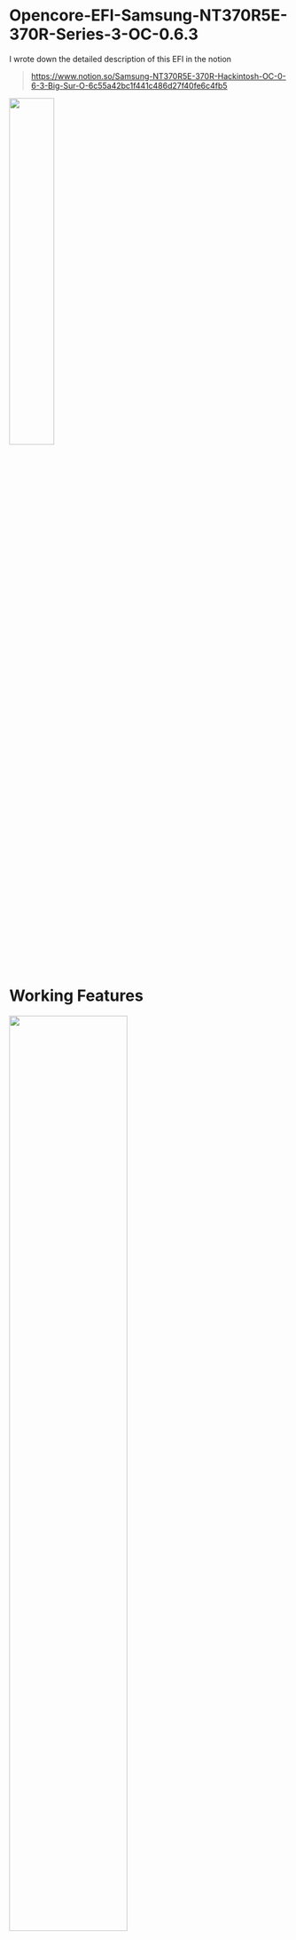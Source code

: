 # Opencore-EFI-Samsung-NT370R5E-370R-Series-3-OC-0.6.3

I wrote down the detailed description of this EFI in the notion 
> https://www.notion.so/Samsung-NT370R5E-370R-Hackintosh-OC-0-6-3-Big-Sur-O-6c55a42bc1f441c486d27f40fe6c4fb5

<img src = "https://user-images.githubusercontent.com/101755125/192142671-2c953457-e0a6-43bc-b737-7bba7f898d5e.png" width="40%"></img>


# Working Features

<img src = "https://user-images.githubusercontent.com/101755125/192142209-282e1a6c-f735-44f0-a565-0567399c823c.png" width="65%"></img>
<img src = "https://user-images.githubusercontent.com/101755125/192142492-8439909f-b1aa-4dda-9d40-bf7095913ed2.png" width="60%"></img>

## Hardware Spec

    CPU : Intel Core(R) i5-3230M Dual-Core 2.60Ghz
    Memory : DDR3L 8GB 1600 MHz
    Graphics : Intel(R) HD Graphics 4000
    (AMD Radeon HD 8700M 2GB disabled)
    Display : Bulit-in Display HD TN 1366x768 resolutions
    SSD : Sata SSD 256GB ( ADATA SU900 )
    SMBIOS : MacbookPro 11,1
    ethernet : WIFI + BT Airport
 
![Screen Shot 2022-03-30 at 10 37 47 PM](https://user-images.githubusercontent.com/101755125/192142609-71d9fe6b-c30e-4638-bca7-4c1793eac4a2.png)
  ![Screen Shot 2022-03-30 at 10 31 36 PM](https://user-images.githubusercontent.com/101755125/192142622-e22e53ce-8a68-4d13-9026-23732070f9e2.png)
![Scree![Screen Shot 2022-03-30 at 10 32 32 PM](https://user-images.githubusercontent.com/101755125/192142624-d8e57109-fed2-486e-9929-5ab04e21e99e.png)
n Shot 2022-03-30 at 10 31 54 PM](https://user-images.githubusercontent.com/101755125/192142615-82ecf0fe-6d2d-4b53-96eb-b3bb2a3b29f5.png)

 ## Working Functions
 
       Bulit-in Display HD TN 1366x768 resolutions ( Recommand to use ig-platform-id hex# 03006601 )
       HDMI Output
       Apple Communication Service ( Please Read important itlwm Note )
       USB 3.0 ( Used USBinjectall.kext )
       Screen Backlight ( If Disconnect AC Power, Fasten low brightness )
       Bulit-in Trackpad + Keyboard
       
## Not Working Functions yet 

      ATIV Webcam ( disappeared on USB Map )
      Battery Percentage ( Battery Drain out )
      Sleep Mode Doesn’t wake ( Maybe Disable USB S3 AWAKE and Mapping USB )
      SD Card Reader
      Intel Speed Step ( Not need this )
       ̶R̶e̶a̶l̶t̶e̶k̶ ̶L̶A̶N̶ ̶(̶ ̶N̶o̶t̶ ̶w̶o̶r̶k̶i̶n̶g̶ ̶R̶T̶L̶8̶1̶1̶1̶.̶k̶e̶x̶t̶,̶i̶n̶t̶e̶l̶m̶a̶u̶s̶i̶,̶A̶p̶p̶l̶e̶E̶1̶0̶0̶0̶,̶A̶t̶h̶e̶r̶o̶s̶E̶2̶0̶0̶0̶ ̶)̶*̶ - Hardware Dead :(

- Here to Download My EFI Project! ( PW : gKGaEqcfUqmu1nybp45R )
    - Google Drive
    
    [NT370R5E-370R EFI.zip](https://drive.google.com/file/d/1GFFE2jgFF9fUZFfBQ7kjqVLDFTOUFbjY/view?usp=drivesdk)
    
    - Github Repository
    
    [GitHub - 59rice/Opencore-EFI-Samsung-NT370R5E-370R-Series-3-OC-0.6.3: Opencore EFI for Samsung Series 3](https://github.com/59rice/Opencore-EFI-Samsung-NT370R5E-370R-Series-3-OC-0.6.3)
